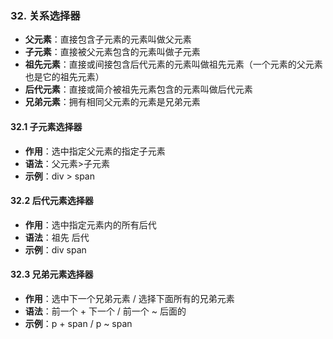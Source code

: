 ### 32. 关系选择器

- **父元素**：直接包含子元素的元素叫做父元素
- **子元素**：直接被父元素包含的元素叫做子元素
- **祖先元素**：直接或间接包含后代元素的元素叫做祖先元素（一个元素的父元素也是它的祖先元素）
- **后代元素**：直接或简介被祖先元素包含的元素叫做后代元素
- **兄弟元素**：拥有相同父元素的元素是兄弟元素

#### 32.1 子元素选择器

- **作用**：选中指定父元素的指定子元素
- **语法**：父元素>子元素
- **示例**：div > span

#### 32.2 后代元素选择器

- **作用**：选中指定元素内的所有后代
- **语法**：祖先 后代
- **示例**：div span

#### 32.3 兄弟元素选择器

- **作用**：选中下一个兄弟元素 / 选择下面所有的兄弟元素
- **语法**：前一个 + 下一个 / 前一个 ~ 后面的
- **示例**：p + span / p ~ span